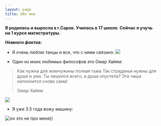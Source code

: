 ```yaml
---
layout: page
title: Обо мне
---
```


**Я родилась и выросла в г.Саров. Училась в 17 школе. Сейчас я учучь на 1 курсе магистратуры.**

***Немного фактов:***
- Я очень люблю танцы и все, что с ними связано:
![](https://sxodim.com/uploads/almaty/2017/02/girl-dance-music-movement-wallpaper.jpg)

- Один из моих любимых философов это Омар Хайям:
> Как нужна для жемчужины полная тьма
Так страданья нужны для души и ума.
Ты лишился всего, и душа опустела?
Эта чаша наполнится снова сама!
>
> Омар Хайям

![](https://img.rl0.ru/ade0564247bd4659889272f031240812/c615x400/news.rambler.ru/img/weekend/2017/12/25204249.865482.9260.jpg)

- Я уже 3.5 года вожу машину:

 ![](https://otvet.imgsmail.ru/download/bffd0c78e9925e2a2e6f407c3ebd33ad_i-4189.jpg "но это не про меня))")
